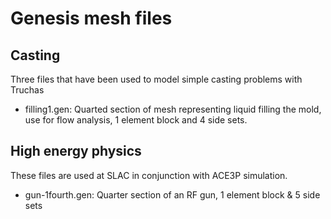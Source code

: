 # Genesis mesh files

## Casting

Three files that have been used to model simple casting problems with Truchas

* filling1.gen: Quarted section of mesh representing liquid filling
  the mold, use for flow analysis, 1 element block and 4 side sets.

## High energy physics

These files are used at SLAC in conjunction with ACE3P simulation.

* gun-1fourth.gen: Quarter section of an RF gun, 1 element block & 5 side sets
